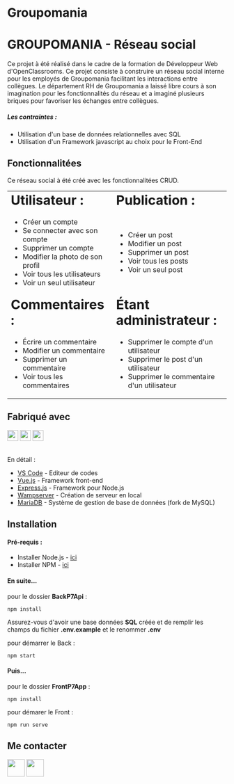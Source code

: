 # Groupomania
# GROUPOMANIA - Réseau social

Ce projet à été réalisé dans le cadre de la formation de Développeur Web d'OpenClassrooms. 
Ce projet consiste à construire un réseau social interne pour les employés de Groupomania facilitant 
les interactions entre collègues. Le département RH de Groupomania a laissé libre cours à son imagination 
pour les fonctionnalités du réseau et a imaginé plusieurs briques pour favoriser les échanges entre collègues.

##### Les contraintes :
- Utilisation d'un base de données relationnelles avec SQL
- Utilisation d'un Framework javascript au choix pour le Front-End

## Fonctionnalitées

Ce réseau social à été créé avec les fonctionnalitées CRUD.

<table border="0" width="100%">
 <tr>
    <td><b style="font-size:30px">Utilisateur :</b></td>
    <td><b style="font-size:30px">Publication :</b></td>
 </tr>
 <tr>
    <td>
      <ul>
        <li>Créer un compte</li>
        <li>Se connecter avec son compte</li>
        <li>Supprimer un compte</li>
        <li>Modifier la photo de son profil</li>
        <li>Voir tous les utilisateurs</li>
        <li>Voir un seul utilisateur</li>
      </ul>
    </td>
    <td>
      <ul>
        <li>Créer un post</li>
        <li>Modifier un post</li>
        <li>Supprimer un post</li>
        <li>Voir tous les posts</li>
        <li>Voir un seul post</li>
      </ul>
    </td>
 </tr>
  <tr>
    <td><b style="font-size:30px">Commentaires :</b></td>
    <td><b style="font-size:30px">Étant administrateur :</b></td>
 </tr>
 <tr>
    <td>
      <ul>
        <li>Écrire un commentaire</li>
        <li>Modifier un commentaire</li>
        <li>Supprimer un commentaire</li>
        <li>Voir tous les commentaires</li>
      </ul>
    </td>
    <td>
      <ul>
        <li>Supprimer le compte d'un utilisateur</li>
        <li>Supprimer le post d'un utilisateur</li>
        <li>Supprimer le commentaire d'un utilisateur</li>
      </ul>
    </td>
 </tr>
</table>


## Fabriqué avec
<div>
  <img height="25em" src="https://img.shields.io/badge/Windows-0078D6?style=for-the-badge&logo=windows&logoColor=white">
  <img height="25em" src="https://img.shields.io/badge/Vue.js-35495E?style=for-the-badge&logo=vue.js&logoColor=4FC08D">
  <img height="25em" src="https://img.shields.io/badge/Node.js-43853D?style=for-the-badge&logo=node.js&logoColor=white">
</div>

<br>

En détail :
* [VS Code](https://code.visualstudio.com/) - Editeur de codes
* [Vue.js](https://fr.vuejs.org/) - Framework front-end
* [Express.js](https://expressjs.com/fr/starter/installing.html) - Framework pour Node.js
* [Wampserver](https://www.wampserver.com/) - Création de serveur en local
* [MariaDB](https://sql.sh/sgbd/mariadb) - Système de gestion de base de données (fork de MySQL)

## Installation

#### Pré-requis :
- Installer Node.js - <a href="https://nodejs.org/fr/">ici</a>
- Installer NPM - <a href="https://www.npmjs.com/"> ici</a> 

#### En suite...

pour le dossier **BackP7Api** :
```
npm install
```

Assurez-vous d'avoir une base données **SQL** créée et de remplir les champs du fichier **.env.example** et le renommer **.env**

pour démarrer le Back :
```
npm start
```

#### Puis...

pour le dossier **FrontP7App** :
```
npm install
```

pour démarer le Front :
```
npm run serve
```

## Me contacter

<div>
  <a href="https://www.linkedin.com/in/fabio-ramoslopes/" target="_blank"><img height="40em" src="https://img.shields.io/badge/LinkedIn-0077B5?style=for-the-badge&logo=linkedin&logoColor=white"></a>
    <a href="https://github.com/FabioDevCode" target="_blank"><img height="40em" src="https://img.shields.io/badge/GitHub-100000?style=for-the-badge&logo=github&logoColor=white"></a>
</div>

